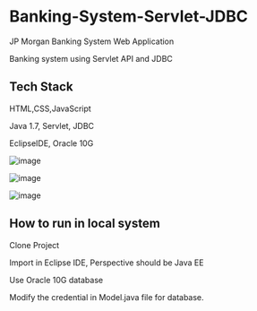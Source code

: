 # Banking-System-Servlet-JDBC
JP Morgan Banking System Web Application

Banking system using Servlet API and JDBC

## Tech Stack

HTML,CSS,JavaScript

Java 1.7, Servlet, JDBC

EclipseIDE, Oracle 10G

![image](https://user-images.githubusercontent.com/42957988/178546316-4481df5c-bb21-4437-9189-447b8a869e30.png)

![image](https://user-images.githubusercontent.com/42957988/178546196-6fcab425-909e-451e-afee-6d72bd07fb9a.png)

![image](https://user-images.githubusercontent.com/42957988/178549452-e4cb400f-71f2-4fc5-8c47-ea638ea6d719.png)

## How to run in local system

Clone Project

Import in Eclipse IDE, Perspective should be Java EE

Use Oracle 10G database 

Modify the credential in Model.java file for database.
